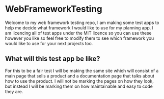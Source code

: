 # WebFrameworkTesting

Welcome to my web framework testing repo, I am making some test apps to help me decide what framework I would like to use for my planning app. I am licencing all of test apps under the MIT licence so you can use these however you like so feel free to modify them to see which framework you would like to use for your next projects too.

## What will this test app be like?

For this to be a fair test I will be making the same site which will consist of a main page that sells a product and a documentation page that talks about how to use the product.
I will not be marking the pages on how they look, but instead I will be marking them on how maintainable and easy to code they are.